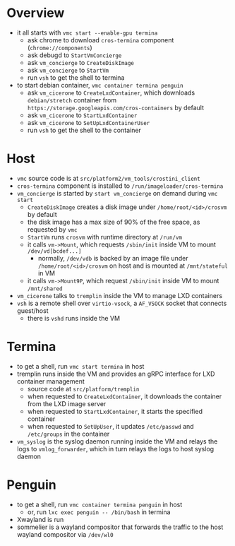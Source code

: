 # Overview

 - it all starts with `vmc start --enable-gpu termina`
   - ask chrome to download `cros-termina` component (`chrome://components`)
   - ask debugd to `StartVmConcierge`
   - ask `vm_concierge` to `CreateDiskImage`
   - ask `vm_concierge` to `StartVm`
   - run `vsh` to get the shell to termina
 - to start debian container, `vmc container termina penguin`
   - ask `vm_cicerone` to `CreateLxdContainer`, which downloads
     `debian/stretch` container from
     `https://storage.googleapis.com/cros-containers` by default
   - ask `vm_cicerone` to `StartLxdContainer`
   - ask `vm_cicerone` to `SetUpLxdContainerUser`
   - run `vsh` to get the shell to the container

# Host

 - `vmc` source code is at `src/platform2/vm_tools/crostini_client`
 - `cros-termina` component is installed to `/run/imageloader/cros-termina`
 - `vm_concierge` is started by `start vm_concierge` on demand during `vmc start`
   - `CreateDiskImage` creates a disk image under `/home/root/<id>/crosvm` by
     default
   - the disk image has a max size of 90% of the free space, as requested by
     `vmc`
   - `StartVm` runs `crosvm` with runtime directory at `/run/vm`
   - it calls `vm->Mount`, which requests `/sbin/init` inside VM to mount `/dev/vd[bcdef...]`
     - normally, `/dev/vdb` is backed by an image file under
       `/home/root/<id>/crosvm` on host and is mounted at `/mnt/stateful` in
       VM
   - it calls `vm->Mount9P`, which request `/sbin/init` inside VM to mount `/mnt/shared`
 - `vm_cicerone` talks to `tremplin` inside the VM to manage LXD containers
 - `vsh` is a remote shell over `virtio-vsock`, a `AF_VSOCK` socket that
   connects guest/host
   - there is `vshd` runs inside the VM

# Termina

 - to get a shell, run `vmc start termina` in host
 - tremplin runs inside the VM and provides an gRPC interface for LXD container management
   - source code at `src/platform/tremplin`
   - when requested to `CreateLxdContainer`, it downloads the container from
     the LXD image server
   - when requested to `StartLxdContainer`, it starts the specified container
   - when requested to `SetUpUser`, it updates `/etc/passwd` and `/etc/groups`
     in the container
 - `vm_syslog` is the syslog daemon running inside the VM and relays the logs
   to `vmlog_forwarder`, which in turn relays the logs to host syslog daemon

# Penguin

 - to get a shell, run `vmc container termina penguin` in host
   - or, run `lxc exec penguin -- /bin/bash` in termina
 - Xwayland is run
 - sommelier is a wayland compositor that forwards the traffic to the host
   wayland compositor via `/dev/wl0`
